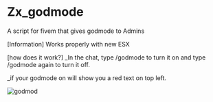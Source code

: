 # Zx_godmode
A script for fivem that gives godmode to Admins

[Information]
Works properly with new ESX


[how does it work?]
_In the chat, type /godmode to turn it on and type /godmode again to turn it off.

_if your godmode on  will show you a red text on top left.

![godmod](https://user-images.githubusercontent.com/122656405/215295225-dc950e76-65ef-4607-8351-a1830a585e69.png)

